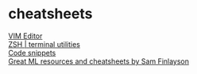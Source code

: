 # cheatsheets
[VIM Editor](https://github.com/javimontero/cheatsheets/blob/master/vim.md)  
[ZSH | terminal utilities](https://github.com/javimontero/cheatsheets/blob/master/zsh.md)  
[Code snippets](https://github.com/javimontero/cheatsheets/blob/master/snippets.md)  
[Great ML resources and cheatsheets by Sam Finlayson](https://sgfin.github.io/learning-resources/#cheatsheets)
